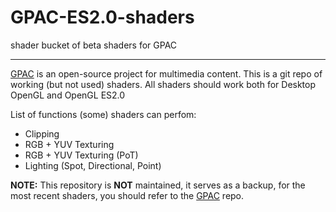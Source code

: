 # GPAC-ES2.0-shaders
shader bucket of beta shaders for GPAC

----------

[GPAC](https://github.com/gpac/gpac) is an open-source project for multimedia content. This is a git repo of working (but not used) shaders. All shaders should work both for Desktop OpenGL and OpenGL ES2.0

List of functions (some) shaders can perfom:

 - Clipping
 - RGB + YUV Texturing
 - RGB + YUV Texturing (PoT)
 - Lighting (Spot, Directional, Point)

**NOTE:** This repository is **NOT** maintained, it serves as a backup, for the most recent shaders, you should refer to the [GPAC](https://github.com/gpac/gpac) repo.
